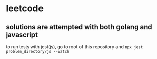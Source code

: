 # leetcode

## solutions are attempted with both golang and javascript

to run tests with jest(js), go to root of this repository and `npx jest problem_directory/js --watch`